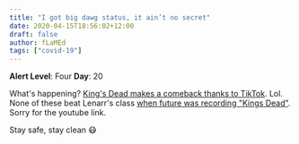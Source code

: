 ```yaml
---
title: "I got big dawg status, it ain’t no secret"
date: 2020-04-15T18:56:02+12:00
draft: false
author: fLaMEd
tags: ["covid-19"]
---
```


**Alert Level**: Four
**Day**: 20

What's happening? [King's Dead makes a comeback thanks to TikTok](https://genius.com/a/what-is-the-slob-on-me-knob-tiktok-meme-king-s-dead-future-kendrick-lamar). Lol. None of these beat Lenarr's class [when future was recording "Kings Dead"](https://invidio.us/watch?v=x3hZc4caymU). Sorry for the youtube link.

Stay safe, stay clean :mask: